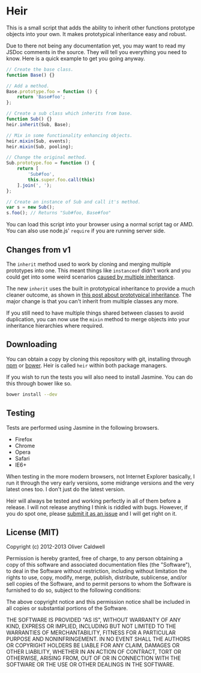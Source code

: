 # Heir

This is a small script that adds the ability to inherit other functions prototype objects into your own. It makes prototypical inheritance easy and robust.

Due to there not being any documentation yet, you may want to read my JSDoc comments in the source. They will tell you everything you need to know. Here is a quick example to get you going anyway.

```javascript
// Create the base class.
function Base() {}

// Add a method.
Base.prototype.foo = function () {
	return 'Base#foo';
};

// Create a sub class which inherits from base.
function Sub() {}
heir.inherit(Sub, Base);

// Mix in some functionality enhancing objects.
heir.mixin(Sub, events);
heir.mixin(Sub, pooling);

// Change the original method.
Sub.prototype.foo = function () {
	return [
		'Sub#foo',
		this.super.foo.call(this)
	].join(', ');
};

// Create an instance of Sub and call it's method.
var s = new Sub();
s.foo(); // Returns "Sub#foo, Base#foo"
```

You can load this script into your browser using a normal script tag or AMD. You can also use node.js' `require` if you are running server side.

## Changes from v1

The `inherit` method used to work by cloning and merging multiple prototypes into one. This meant things like `instanceof` didn't work and you could get into some weird scenarios [caused by multiple inheritance][mi].

The new `inherit` uses the built in prototypical inheritance to provide a much cleaner outcome, as shown in [this post about prototypical inheritance][pi]. The major change is that you can't inherit from multiple classes any more.

If you still need to have multiple things shared between classes to avoid duplication, you can now use the `mixin` method to merge objects into your inheritance hierarchies where required.

## Downloading

You can obtain a copy by cloning this repository with git, installing through [npm][] or [bower][]. Heir is called `heir` within both package managers.

If you wish to run the tests you will also need to install Jasmine. You can do this through bower like so.

```bash
bower install --dev
```

## Testing

Tests are performed using Jasmine in the following browsers.

 * Firefox
 * Chrome
 * Opera
 * Safari
 * IE6+

When testing in the more modern browsers, not Internet Explorer basically, I run it through the very early versions, some midrange versions and the very latest ones too. I don't just do the latest version.

Heir will always be tested and working perfectly in all of them before a release. I will not release anything I think is riddled with bugs. However, if you do spot one, please [submit it as an issue][issues] and I will get right on it.

## License (MIT)

Copyright (c) 2012-2013 Oliver Caldwell

Permission is hereby granted, free of charge, to any person obtaining a copy of this software and associated documentation files (the "Software"), to deal in the Software without restriction, including without limitation the rights to use, copy, modify, merge, publish, distribute, sublicense, and/or sell copies of the Software, and to permit persons to whom the Software is furnished to do so, subject to the following conditions:

The above copyright notice and this permission notice shall be included in all copies or substantial portions of the Software.

THE SOFTWARE IS PROVIDED "AS IS", WITHOUT WARRANTY OF ANY KIND, EXPRESS OR IMPLIED, INCLUDING BUT NOT LIMITED TO THE WARRANTIES OF MERCHANTABILITY, FITNESS FOR A PARTICULAR PURPOSE AND NONINFRINGEMENT. IN NO EVENT SHALL THE AUTHORS OR COPYRIGHT HOLDERS BE LIABLE FOR ANY CLAIM, DAMAGES OR OTHER LIABILITY, WHETHER IN AN ACTION OF CONTRACT, TORT OR OTHERWISE, ARISING FROM, OUT OF OR IN CONNECTION WITH THE SOFTWARE OR THE USE OR OTHER DEALINGS IN THE SOFTWARE.

[npm]: https://npmjs.org/
[bower]: http://bower.io/
[issues]: https://github.com/Wolfy87/Heir/issues
[mi]: http://stackoverflow.com/questions/225929/what-is-the-exact-problem-with-multiple-inheritance
[pi]: http://oli.me.uk/2013/06/01/prototypical-inheritance-done-right/